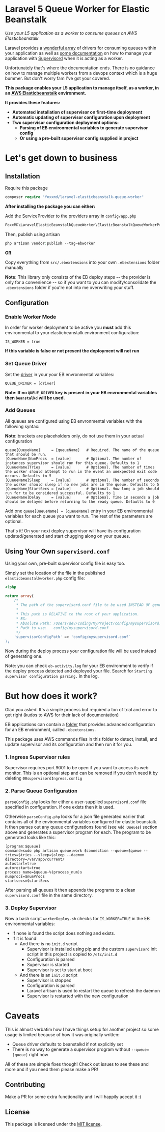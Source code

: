 # Laravel 5 Queue Worker for Elastic Beanstalk

*Use your L5 application as a worker to consume queues on AWS Elasticbeanstalk*

Laravel provides a [wonderful array](https://laravel.com/docs/5.1/queues) of drivers for consuming queues within your application as well as [some documentation](https://laravel.com/docs/5.1/queues#supervisor-configuration) on how to manage your application with [Supervisord](http://supervisord.org/) when it is acting as a worker.

Unfortunately that's where the documentation ends. There is no guidance on how to manage multiple workers from a devops context which is a huge bummer. But don't worry fam I've got your covered.

**This package enables your L5 application to manage itself, as a worker, in an [AWS Elasticbeanstalk](https://aws.amazon.com/elasticbeanstalk/) environment.**

**It provides these features:**

* **Automated installation of supervisor on first-time deployment**
* **Automatic updating of supervisor configuration upon deployment**
* **Two supervisor configuration deployment options:**
  * **Parsing of EB environmental variables to generate supervisor config**
  * **Or using a pre-built supervisor config supplied in project**

# Let's get down to business


## Installation

Require this package

```php
composer require "foxxmd/laravel-elasticbeanstalk-queue-worker"
```

**After installing the package you can either:**

Add the ServiceProvider to the providers array in `config/app.php`

```php
FoxxMD\LaravelElasticBeanstalkQueueWorker\ElasticBeanstalkQueueWorkerProvider::class
```

Then, publish using artisan

```php
php artisan vendor:publish --tag=ebworker
```

**OR**

Copy everything from `src/.ebextensions` into your own `.ebextensions` folder manually

**Note:** This library only consists of the EB deploy steps -- the provider is only for a convenience -- so if you want to you can modify/consolidate the `.ebextensions` folder if you're not into me overwriting your stuff.


## Configuration

### Enable Worker Mode

In order for worker deployment to be active you **must** add this environmental to your elasticbeanstalk environment configuration:

```
IS_WORKER = true
```

**If this variable is false or not present the deployment will not run**

### Set Queue Driver

Set the [driver](https://laravel.com/docs/5.1/queues#introduction) in your your EB envronmental variables:

```
QUEUE_DRIVER = [driver]
```

**Note: If no `QUEUE_DRIVER` key is present in your EB envronmental variables then `beanstalkd` will be used.**

### Add Queues

All queues are configured using EB envronmental variables with the following syntax:

**Note**: brackets are placeholders only, do not use them in your actual configuration

```
queue[QueueName]     = [queueName]   # Required. The name of the queue that should be run.
[QueueName]NumProcs  = [value]       # Optional. The number of instances supervisor should run for this queue. Defaults to 1
[QueueName]Tries     = [value]       # Optional. The number of times the worker should attempt to run in the event an unexpected exit code occurs. Defaults to 5
[QueueName]Sleep     = [value]       # Optional. The number of seconds the worker should sleep if no new jobs are in the queue. Defaults to 5
[QueueName]StartSecs = [value]       # Optional. How long a job should run for to be considered successful. Defaults to 1
[QueueName]Delay     = [value]       # Optional. Time in seconds a job should be delayed before returning to the ready queue. Defaults to 0
```

Add one `queue[QueueName] = [queueName]` entry in your EB environmental variables for each queue you want to run. The rest of the parameters are optional.

That's it! On your next deploy supervisor will have its configuration updated/generated and start chugging along on your queues.

## Using Your Own `supervisord.conf`

Using your own, pre-built supervisor config file is easy too.

Simply set the location of the file in the published `elasticbeanstalkworker.php` config file:

```php
<?php

return array(
	/*
	 * The path of the supervisord.conf file to be used INSTEAD OF generating one from environmental variables. Note that this can be null if you do not have one.
	 *
	 * This path is RELATIVE to the root of your application.
	 * EX:
	 * Absolute Path: /Users/dev/coding/MyProject/config/mysupervisord.conf
	 * Path to use:   config/mysupervisord.conf
	 */
	'supervisorConfigPath' => 'config/mysupervisord.conf`
);
```

Now during the deploy process your configuration file will be used instead of generating one.

Note: you can check `eb-activity.log` for your EB environment to verify if the deploy process detected and deployed your file. Search for `Starting supervisor configuration parsing.` in the log.

# But how does it work?

Glad you asked. It's a simple process but required a ton of trial and error to get right (kudos to AWS for their lack of documentation)

EB applications can contain a [folder](https://docs.aws.amazon.com/elasticbeanstalk/latest/dg/ebextensions.html) that provides advanced configuration for an EB environment, called `.ebextensions`.

This package uses AWS commands files in this folder to detect, install, and update supervisor and its configuration and then run it for you.

### 1. Ingress Supervisor rules

Supervisor requires port 9001 to be open if you want to access its web monitor. This is an optional step and can be removed if you don't need it by deleting `00supervisordIngress.config`

### 2. Parse Queue Configuration

`parseConfig.php` looks for either a user-supplied `supervisord.conf` file specified in configuration. If one exists then it is used.

Otherwise `parseConfig.php` looks for a json file generated earlier that contains all of the environmental variables configured for elastic beanstalk. It then parses out any queue configurations found (see `Add Queues`) section above and generates a supervisor program for each. The program to be generated looks like this:

```
[program:$queue]
command=sudo php artisan queue:work $connection --queue=$queue --tries=$tries --sleep=$sleep --daemon
directory=/var/app/current/
autostart=true
autorestart=true
process_name=$queue-%(process_num)s
numprocs=$numProcs
startsecs=$startSecs
```

After parsing all queues it then appends the programs to a clean `supervisord.conf` file in the same directory.

### 3. Deploy Supervisor

Now a bash script `workerDeploy.sh` checks for `IS_WORKER=TRUE` in the EB environmental variables:

* If none is found the script does nothing and exists.
* If it is found
  * And there is no `init.d` script
    * Supervisor is installed using pip and the custom `supervisord` init script in this project is copied to `/etc/init.d`
    * Configuration is parsed
    * Supervisor is started
    * Supervisor is set to start at boot
  * And there is an `init.d` script
    * Supervisor is stopped
    * Configuration is parsed
    * Laravel artisan is used to restart the queue to refresh the daemon
    * Supervisor is restarted with the new configuration


# Caveats

This is almost verbatim how I have things setup for another project so some usage is limited because of how it was originally written:

* Queue driver defaults to beanstalkd if not explicitly set
* There is no way to generate a supervisor program without `--queue=[queue]` right now

All of these are simple fixes though! Check out issues to see these and more and if you need them please make a PR!

## Contributing

Make a PR for some extra functionality and I will happily accept it :)

## License

This package is licensed under the [MIT license](https://github.com/FoxxMD/laravel-elasticbeanstalk-queue-worker/blob/master/LICENSE.txt).

